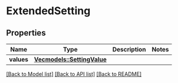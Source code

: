 # ExtendedSetting

## Properties

Name | Type | Description | Notes
------------ | ------------- | ------------- | -------------
**values** | [**Vec<models::SettingValue>**](SettingValue.md) |  | 

[[Back to Model list]](../README.md#documentation-for-models) [[Back to API list]](../README.md#documentation-for-api-endpoints) [[Back to README]](../README.md)


